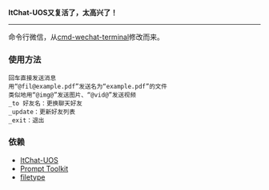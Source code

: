 **ItChat-UOS又复活了，太高兴了！**

----

命令行微信，从[cmd-wechat-terminal](https://github.com/oneatletico/cmd-wechat-terminal)修改而来。

### 使用方法
    回车直接发送消息
    用“@fil@example.pdf”发送名为“example.pdf”的文件
    类似地用“@img@”发送图片、“@vid@”发送视频
    _to 好友名：更换聊天好友
    _update：更新好友列表
    _exit：退出

### 依赖
- [ItChat-UOS](https://github.com/why2lyj/ItChat-UOS)
- [Prompt Toolkit](https://github.com/prompt-toolkit/python-prompt-toolkit)
- [filetype](https://github.com/h2non/filetype.py)